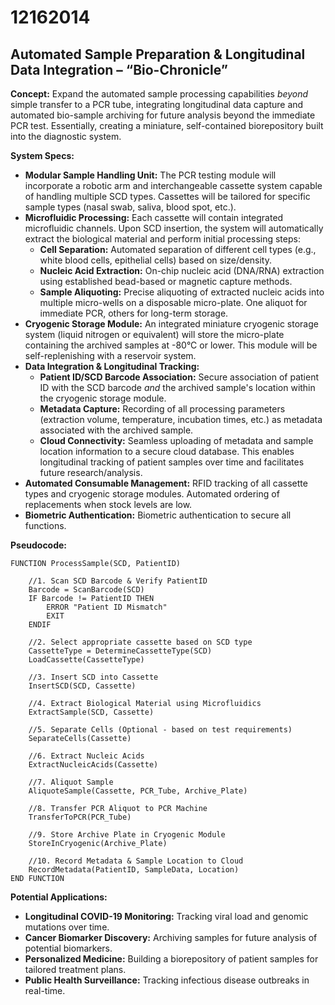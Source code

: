 # 12162014

## Automated Sample Preparation & Longitudinal Data Integration – “Bio-Chronicle”

**Concept:** Expand the automated sample processing capabilities *beyond* simple transfer to a PCR tube, integrating longitudinal data capture and automated bio-sample archiving for future analysis beyond the immediate PCR test. Essentially, creating a miniature, self-contained biorepository built into the diagnostic system.

**System Specs:**

*   **Modular Sample Handling Unit:** The PCR testing module will incorporate a robotic arm and interchangeable cassette system capable of handling multiple SCD types. Cassettes will be tailored for specific sample types (nasal swab, saliva, blood spot, etc.).
*   **Microfluidic Processing:** Each cassette will contain integrated microfluidic channels. Upon SCD insertion, the system will automatically extract the biological material and perform initial processing steps:
    *   **Cell Separation:** Automated separation of different cell types (e.g., white blood cells, epithelial cells) based on size/density.
    *   **Nucleic Acid Extraction:** On-chip nucleic acid (DNA/RNA) extraction using established bead-based or magnetic capture methods.
    *   **Sample Aliquoting:**  Precise aliquoting of extracted nucleic acids into multiple micro-wells on a disposable micro-plate. One aliquot for immediate PCR, others for long-term storage.
*   **Cryogenic Storage Module:** An integrated miniature cryogenic storage system (liquid nitrogen or equivalent) will store the micro-plate containing the archived samples at -80°C or lower. This module will be self-replenishing with a reservoir system.
*   **Data Integration & Longitudinal Tracking:**
    *   **Patient ID/SCD Barcode Association:** Secure association of patient ID with the SCD barcode *and* the archived sample's location within the cryogenic storage module.
    *   **Metadata Capture:** Recording of all processing parameters (extraction volume, temperature, incubation times, etc.) as metadata associated with the archived sample.
    *   **Cloud Connectivity:** Seamless uploading of metadata and sample location information to a secure cloud database. This enables longitudinal tracking of patient samples over time and facilitates future research/analysis.
*   **Automated Consumable Management:** RFID tracking of all cassette types and cryogenic storage modules. Automated ordering of replacements when stock levels are low.
*   **Biometric Authentication:** Biometric authentication to secure all functions.

**Pseudocode:**

```
FUNCTION ProcessSample(SCD, PatientID)

    //1. Scan SCD Barcode & Verify PatientID
    Barcode = ScanBarcode(SCD)
    IF Barcode != PatientID THEN
        ERROR "Patient ID Mismatch"
        EXIT
    ENDIF

    //2. Select appropriate cassette based on SCD type
    CassetteType = DetermineCassetteType(SCD)
    LoadCassette(CassetteType)

    //3. Insert SCD into Cassette
    InsertSCD(SCD, Cassette)

    //4. Extract Biological Material using Microfluidics
    ExtractSample(SCD, Cassette)

    //5. Separate Cells (Optional - based on test requirements)
    SeparateCells(Cassette)

    //6. Extract Nucleic Acids
    ExtractNucleicAcids(Cassette)

    //7. Aliquot Sample
    AliquoteSample(Cassette, PCR_Tube, Archive_Plate)

    //8. Transfer PCR Aliquot to PCR Machine
    TransferToPCR(PCR_Tube)

    //9. Store Archive Plate in Cryogenic Module
    StoreInCryogenic(Archive_Plate)

    //10. Record Metadata & Sample Location to Cloud
    RecordMetadata(PatientID, SampleData, Location)
END FUNCTION
```

**Potential Applications:**

*   **Longitudinal COVID-19 Monitoring:** Tracking viral load and genomic mutations over time.
*   **Cancer Biomarker Discovery:** Archiving samples for future analysis of potential biomarkers.
*   **Personalized Medicine:** Building a biorepository of patient samples for tailored treatment plans.
*   **Public Health Surveillance:** Tracking infectious disease outbreaks in real-time.